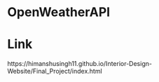 # OpenWeatherAPI
<h1> Link </h1>
<p>https://himanshusingh11.github.io/Interior-Design-Website/Final_Project/index.html</p>
